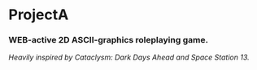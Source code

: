 # **ProjectA**
### **WEB-active 2D ASCII-graphics roleplaying game**.
*Heavily inspired by Cataclysm: Dark Days Ahead and Space Station 13.*